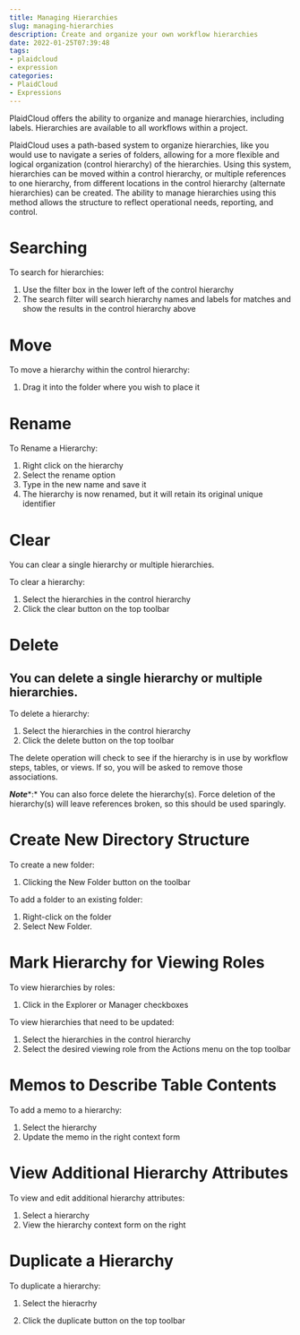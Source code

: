 ```yaml
---
title: Managing Hierarchies
slug: managing-hierarchies
description: Create and organize your own workflow hierarchies
date: 2022-01-25T07:39:48
tags:
- plaidcloud
- expression
categories:
- PlaidCloud
- Expressions
---
```



PlaidCloud offers the ability to organize and manage hierarchies, including labels. Hierarchies are available to all workflows within a project.



PlaidCloud uses a path-based system to organize hierarchies, like you would use to navigate a series of folders, allowing for a more flexible and logical organization (control hierarchy) of the hierarchies. Using this system, hierarchies can be moved within a control hierarchy, or multiple references to one hierarchy, from different locations in the control hierarchy (alternate hierarchies) can be created. The ability to manage hierarchies using this method allows the structure to reflect operational needs, reporting, and control.



# Searching


To search for hierarchies:


1. Use the filter box in the lower left of the control hierarchy
2. The search filter will search hierarchy names and labels for matches and show the results in the control hierarchy above


# Move


To move a hierarchy within the control hierarchy:


1. Drag it into the folder where you wish to place it


# Rename


To Rename a Hierarchy:


1. Right click on the hierarchy
2. Select the rename option
3. Type in the new name and save it
4. The hierarchy is now renamed, but it will retain its original unique identifier


# Clear


You can clear a single hierarchy or multiple hierarchies.


To clear a hierarchy:


1. Select the hierarchies in the control hierarchy
2. Click the clear button on the top toolbar


# Delete


## You can delete a single hierarchy or multiple hierarchies.


To delete a hierarchy:


1. Select the hierarchies in the control hierarchy
2. Click the delete button on the top toolbar

The delete operation will check to see if the hierarchy is in use by workflow steps, tables, or views. If so, you will be asked to remove those associations.


***Note****:* You can also force delete the hierarchy(s). Force deletion of the hierarchy(s) will leave references broken, so this should be used sparingly.




# Create New Directory Structure


To create a new folder:


1. Clicking the New Folder button on the toolbar

To add a folder to an existing folder:


1. Right-click on the folder
2. Select New Folder.


# Mark Hierarchy for Viewing Roles


To view hierarchies by roles:


1. Click in the Explorer or Manager checkboxes

To view hierarchies that need to be updated:


1. Select the hierarchies in the control hierarchy
2. Select the desired viewing role from the Actions menu on the top toolbar


# Memos to Describe Table Contents


To add a memo to a hierarchy:


1. Select the hierarchy
2. Update the memo in the right context form


# View Additional Hierarchy Attributes


To view and edit additional hierarchy attributes:


1. Select a hierarchy
2. View the hierarchy context form on the right


# Duplicate a Hierarchy


To duplicate a hierarchy:



1. Select the hieracrhy


2. Click the duplicate button on the top toolbar


